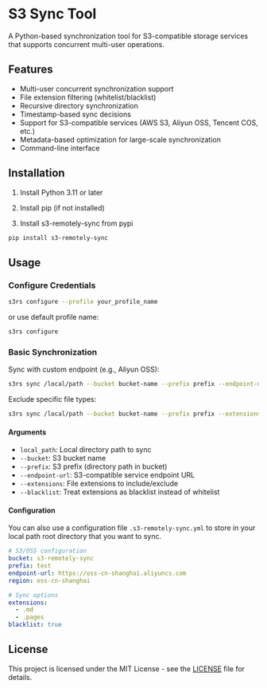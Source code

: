 # S3 Sync Tool

A Python-based synchronization tool for S3-compatible storage services that supports concurrent multi-user operations.

## Features

- Multi-user concurrent synchronization support
- File extension filtering (whitelist/blacklist)
- Recursive directory synchronization
- Timestamp-based sync decisions
- Support for S3-compatible services (AWS S3, Aliyun OSS, Tencent COS, etc.)
- Metadata-based optimization for large-scale synchronization
- Command-line interface

## Installation

1. Install Python 3.11 or later

2. Install pip (if not installed)

3. Install s3-remotely-sync from pypi

```bash
pip install s3-remotely-sync
```

## Usage

### Configure Credentials

```bash
s3rs configure --profile your_profile_name
```

or use default profile name:

```bash
s3rs configure
```

### Basic Synchronization

Sync with custom endpoint (e.g., Aliyun OSS):

```bash
s3rs sync /local/path --bucket bucket-name --prefix prefix --endpoint-url https://oss-cn-shanghai.aliyuncs.com
```

Exclude specific file types:

```bash
s3rs sync /local/path --bucket bucket-name --prefix prefix --extensions .tmp .log --blacklist --endpoint-url https://oss-cn-shanghai.aliyuncs.com
```

#### Arguments

- `local_path`: Local directory path to sync
- `--bucket`: S3 bucket name
- `--prefix`: S3 prefix (directory path in bucket)
- `--endpoint-url`: S3-compatible service endpoint URL
- `--extensions`: File extensions to include/exclude
- `--blacklist`: Treat extensions as blacklist instead of whitelist

#### Configuration

You can also use a configuration file `.s3-remotely-sync.yml` to store in your local path root directory that you want to sync.

```yaml
# S3/OSS configuration
bucket: s3-remotely-sync
prefix: test
endpoint-url: https://oss-cn-shanghai.aliyuncs.com
region: oss-cn-shanghai

# Sync options
extensions:
  - .md
  - .pages
blacklist: true
```

## License

This project is licensed under the MIT License - see the [LICENSE](LICENSE) file for details.
